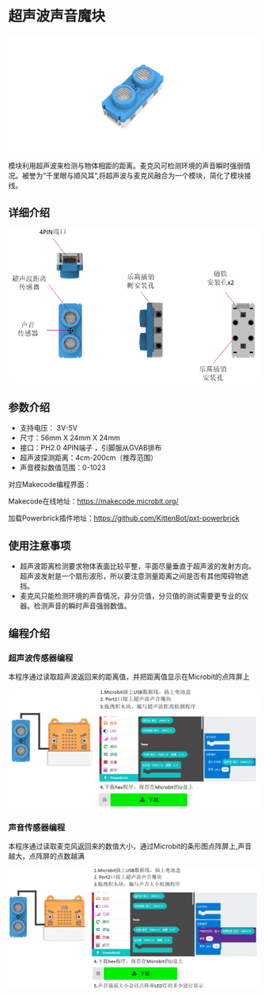 # 超声波声音魔块

![](./images/06_04.png)

模块利用超声波来检测与物体相距的距离。麦克风可检测环境的声音瞬时强弱情况。被誉为“千里眼与顺风耳”,将超声波与麦克风融合为一个模块，简化了模块接线。

## 详细介绍

![](./images/06_01.png)

## 参数介绍

- 支持电压： 3V-5V
- 尺寸：56mm X 24mm X 24mm
- 接口：PH2.0 4PIN端子 ，引脚服从GVAB排布
- 超声波探测距离：4cm-200cm（推荐范围）
- 声音模拟数值范围：0-1023

对应Makecode编程界面：

Makecode在线地址：https://makecode.microbit.org/

加载Powerbrick插件地址：https://github.com/KittenBot/pxt-powerbrick


## 使用注意事项

- 超声波距离检测要求物体表面比较平整，平面尽量垂直于超声波的发射方向。超声波发射是一个扇形波形，所以要注意测量距离之间是否有其他障碍物遮挡。
- 麦克风只能检测环境的声音情况，非分贝值，分贝值的测试需要更专业的仪器。检测声音的瞬时声音强弱数值。



## 编程介绍

### 超声波传感器编程

本程序通过读取超声波返回来的距离值，并把距离值显示在Microbit的点阵屏上

![](./images/06_02.png)

### 声音传感器编程

本程序通过读取麦克风返回来的数值大小，通过Microbit的条形图点阵屏上,声音越大，点阵屏的点数越满

![](./images/06_03.png)


